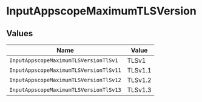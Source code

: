 # InputAppscopeMaximumTLSVersion


## Values

| Name                                   | Value                                  |
| -------------------------------------- | -------------------------------------- |
| `InputAppscopeMaximumTLSVersionTlSv1`  | TLSv1                                  |
| `InputAppscopeMaximumTLSVersionTlSv11` | TLSv1.1                                |
| `InputAppscopeMaximumTLSVersionTlSv12` | TLSv1.2                                |
| `InputAppscopeMaximumTLSVersionTlSv13` | TLSv1.3                                |